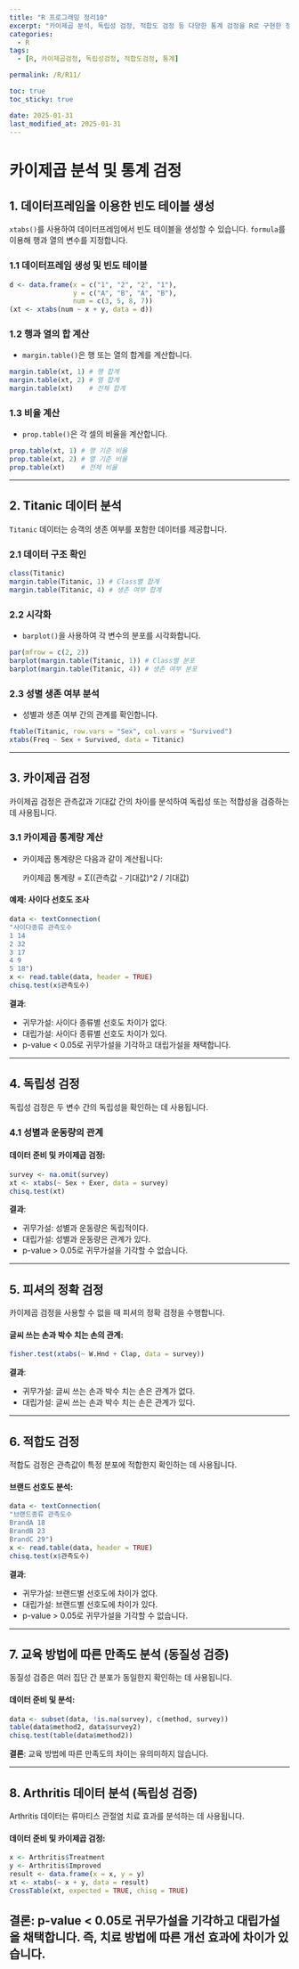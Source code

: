 ```yaml
---
title: "R 프로그래밍 정리10"
excerpt: "카이제곱 분석, 독립성 검정, 적합도 검정 등 다양한 통계 검정을 R로 구현한 정리입니다."
categories:
  - R
tags:
  - [R, 카이제곱검정, 독립성검정, 적합도검정, 통계]

permalink: /R/R11/

toc: true
toc_sticky: true

date: 2025-01-31
last_modified_at: 2025-01-31
---
```


# 카이제곱 분석 및 통계 검정

## **1. 데이터프레임을 이용한 빈도 테이블 생성**
`xtabs()`를 사용하여 데이터프레임에서 빈도 테이블을 생성할 수 있습니다. `formula`를 이용해 행과 열의 변수를 지정합니다.

### **1.1 데이터프레임 생성 및 빈도 테이블**
```r
d <- data.frame(x = c("1", "2", "2", "1"), 
                y = c("A", "B", "A", "B"), 
                num = c(3, 5, 8, 7))
(xt <- xtabs(num ~ x + y, data = d))
```

### **1.2 행과 열의 합 계산**
- `margin.table()`은 행 또는 열의 합계를 계산합니다.
```r
margin.table(xt, 1) # 행 합계
margin.table(xt, 2) # 열 합계
margin.table(xt)    # 전체 합계
```

### **1.3 비율 계산**
- `prop.table()`은 각 셀의 비율을 계산합니다.
```r
prop.table(xt, 1) # 행 기준 비율
prop.table(xt, 2) # 열 기준 비율
prop.table(xt)    # 전체 비율
```

---

## **2. Titanic 데이터 분석**
`Titanic` 데이터는 승객의 생존 여부를 포함한 데이터를 제공합니다.

### **2.1 데이터 구조 확인**
```r
class(Titanic)
margin.table(Titanic, 1) # Class별 합계
margin.table(Titanic, 4) # 생존 여부 합계
```

### **2.2 시각화**
- `barplot()`을 사용하여 각 변수의 분포를 시각화합니다.
```r
par(mfrow = c(2, 2))
barplot(margin.table(Titanic, 1)) # Class별 분포
barplot(margin.table(Titanic, 4)) # 생존 여부 분포
```

### **2.3 성별 생존 여부 분석**
- 성별과 생존 여부 간의 관계를 확인합니다.
```r
ftable(Titanic, row.vars = "Sex", col.vars = "Survived")
xtabs(Freq ~ Sex + Survived, data = Titanic)
```

---

## **3. 카이제곱 검정**
카이제곱 검정은 관측값과 기대값 간의 차이를 분석하여 독립성 또는 적합성을 검증하는 데 사용됩니다.

### **3.1 카이제곱 통계량 계산**
- 카이제곱 통계량은 다음과 같이 계산됩니다:
  
  카이제곱 통계량 = Σ((관측값 - 기대값)^2 / 기대값)

#### **예제: 사이다 선호도 조사**
```r
data <- textConnection(
"사이다종류 관측도수
1 14
2 32
3 17
4 9
5 18")
x <- read.table(data, header = TRUE)
chisq.test(x$관측도수)
```
**결과**:
- 귀무가설: 사이다 종류별 선호도 차이가 없다.
- 대립가설: 사이다 종류별 선호도 차이가 있다.
- p-value < 0.05로 귀무가설을 기각하고 대립가설을 채택합니다.

---

## **4. 독립성 검정**
독립성 검정은 두 변수 간의 독립성을 확인하는 데 사용됩니다.

### **4.1 성별과 운동량의 관계**
#### 데이터 준비 및 카이제곱 검정:
```r
survey <- na.omit(survey)
xt <- xtabs(~ Sex + Exer, data = survey)
chisq.test(xt)
```
**결과**:
- 귀무가설: 성별과 운동량은 독립적이다.
- 대립가설: 성별과 운동량은 관계가 있다.
- p-value > 0.05로 귀무가설을 기각할 수 없습니다.

---

## **5. 피셔의 정확 검정**
카이제곱 검정을 사용할 수 없을 때 피셔의 정확 검정을 수행합니다.

#### 글씨 쓰는 손과 박수 치는 손의 관계:
```r
fisher.test(xtabs(~ W.Hnd + Clap, data = survey))
```
**결과**:
- 귀무가설: 글씨 쓰는 손과 박수 치는 손은 관계가 없다.
- 대립가설: 글씨 쓰는 손과 박수 치는 손은 관계가 있다.

---

## **6. 적합도 검정**
적합도 검정은 관측값이 특정 분포에 적합한지 확인하는 데 사용됩니다.

#### 브랜드 선호도 분석:
```r
data <- textConnection(
"브랜드종류 관측도수
BrandA 18
BrandB 23
BrandC 29")
x <- read.table(data, header = TRUE)
chisq.test(x$관측도수)
```
**결과**:
- 귀무가설: 브랜드별 선호도에 차이가 없다.
- 대립가설: 브랜드별 선호도에 차이가 있다.
- p-value > 0.05로 귀무가설을 기각할 수 없습니다.

---

## **7. 교육 방법에 따른 만족도 분석 (동질성 검증)**
동질성 검증은 여러 집단 간 분포가 동일한지 확인하는 데 사용됩니다.

#### 데이터 준비 및 분석:
```r
data <- subset(data, !is.na(survey), c(method, survey))
table(data$method2, data$survey2)
chisq.test(table(data$method2))
```
**결론**:
교육 방법에 따른 만족도의 차이는 유의미하지 않습니다.

---

## **8. Arthritis 데이터 분석 (독립성 검증)**
Arthritis 데이터는 류마티스 관절염 치료 효과를 분석하는 데 사용됩니다.

#### 데이터 준비 및 카이제곱 검정:
```r
x <- Arthritis$Treatment
y <- Arthritis$Improved
result <- data.frame(x = x, y = y)
xt <- xtabs(~ x + y, data = result)
CrossTable(xt, expected = TRUE, chisq = TRUE)
```
**결론**:
p-value < 0.05로 귀무가설을 기각하고 대립가설을 채택합니다. 즉, 치료 방법에 따른 개선 효과에 차이가 있습니다.
---